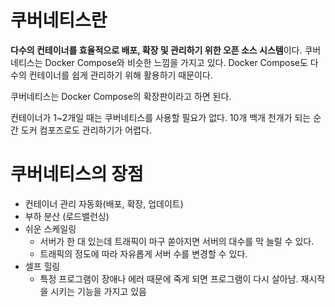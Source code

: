 # 쿠버네티스란

**다수의 컨테이너를 효율적으로 배포, 확장 및 관리하기 위한 오픈 소스 시스템**이다. 쿠버네티스는 Docker Compose와 비슷한 느낌을 가지고 있다. Docker Compose도 다수의 컨테이너를 쉽게 관리하기 위해 활용하기 때문이다. 

쿠버네티스는 Docker Compose의 확장판이라고 하면 된다.

컨테이너가 1~2개일 때는 쿠버네티스를 사용할 필요가 없다. 10개 백개 천개가 되는 순간 도커 컴포즈로도 관리하기가 어렵다.

# 쿠버네티스의 장점

- 컨테이너 관리 자동화(배포, 확장, 업데이트)
- 부하 분산 (로드밸런싱)
- 쉬운 스케일링
    - 서버가 한 대 있는데 트래픽이 마구 쏟아지면 서버의 대수를 막 늘릴 수 있다.
    - 트래픽의 정도에 따라 자유롭게 서버 수를 변경할 수 있다.
- 셀프 힐링
    - 특정 프로그램이 장애나 에러 때문에 죽게 되면 프로그램이 다시 살아남. 재시작을 시키는 기능을 가지고 있음
